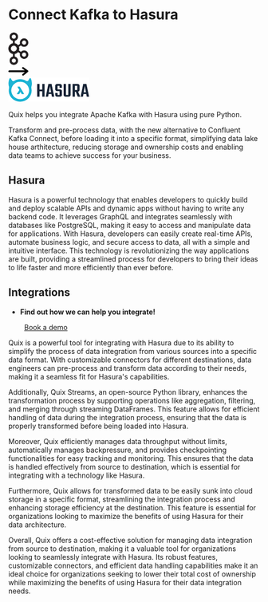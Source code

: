 # Connect Kafka to Hasura

<div class="connect-images cards blog-grid-card" markdown>
<div>
<img src="../images/kafka_logo.png" width="40px" />
</div>
<div>
<img src="../images/arrow.svg" width="40px" />
</div>
<div>
<img src="./images/hasura_1.jpg" />
</div>
</div>

Quix helps you integrate Apache Kafka with Hasura using pure Python.

Transform and pre-process data, with the new alternative to Confluent Kafka Connect, before loading it into a specific format, simplifying data lake house arthitecture, reducing storage and ownership costs and enabling data teams to achieve success for your business.

## Hasura

Hasura is a powerful technology that enables developers to quickly build and deploy scalable APIs and dynamic apps without having to write any backend code. It leverages GraphQL and integrates seamlessly with databases like PostgreSQL, making it easy to access and manipulate data for applications. With Hasura, developers can easily create real-time APIs, automate business logic, and secure access to data, all with a simple and intuitive interface. This technology is revolutionizing the way applications are built, providing a streamlined process for developers to bring their ideas to life faster and more efficiently than ever before.

## Integrations

<div class="grid cards" markdown>

- __Find out how we can help you integrate!__

    <a class="md-button md-button--primary" href="https://share.hsforms.com/1iW0TmZzKQMChk0lxd_tGiw4yjw2?__hstc=175542013.2303933fbd746c0ac86d9ccbe9bc9100.1728383268831.1729603416735.1729620918855.31&__hssc=175542013.1.1729620918855&__hsfp=2132701734" target="_blank" style="margin:.5rem;">Book a demo</a>

</div>


Quix is a powerful tool for integrating with Hasura due to its ability to simplify the process of data integration from various sources into a specific data format. With customizable connectors for different destinations, data engineers can pre-process and transform data according to their needs, making it a seamless fit for Hasura's capabilities.

Additionally, Quix Streams, an open-source Python library, enhances the transformation process by supporting operations like aggregation, filtering, and merging through streaming DataFrames. This feature allows for efficient handling of data during the integration process, ensuring that the data is properly transformed before being loaded into Hasura.

Moreover, Quix efficiently manages data throughput without limits, automatically manages backpressure, and provides checkpointing functionalities for easy tracking and monitoring. This ensures that the data is handled effectively from source to destination, which is essential for integrating with a technology like Hasura.

Furthermore, Quix allows for transformed data to be easily sunk into cloud storage in a specific format, streamlining the integration process and enhancing storage efficiency at the destination. This feature is essential for organizations looking to maximize the benefits of using Hasura for their data architecture.

Overall, Quix offers a cost-effective solution for managing data integration from source to destination, making it a valuable tool for organizations looking to seamlessly integrate with Hasura. Its robust features, customizable connectors, and efficient data handling capabilities make it an ideal choice for organizations seeking to lower their total cost of ownership while maximizing the benefits of using Hasura for their data integration needs.

